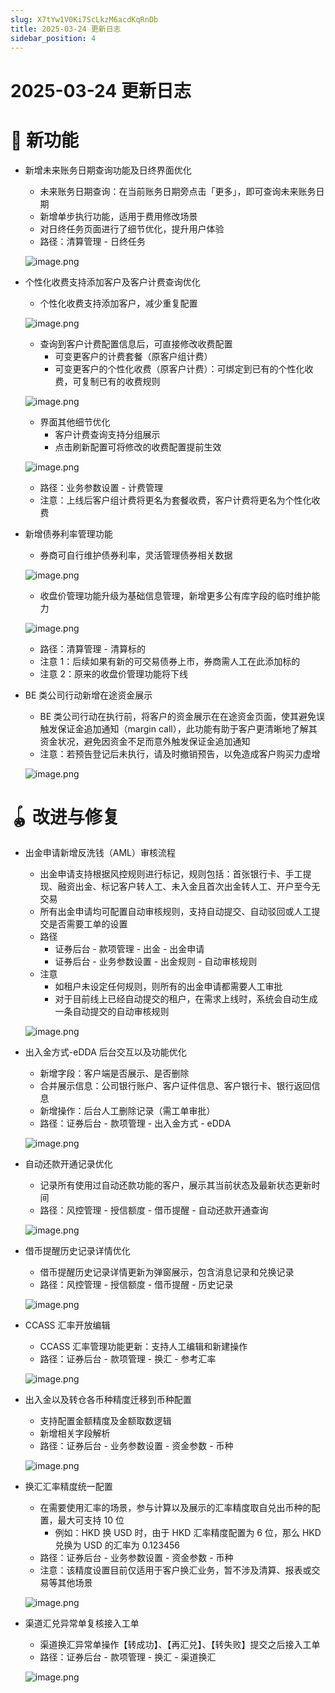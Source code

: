 ```yaml
---
slug: X7tYw1V0Ki7ScLkzM6acdKqRnDb
title: 2025-03-24 更新日志
sidebar_position: 4
---
```



# 2025-03-24 更新日志


# 🎉 新功能

- 新增未来账务日期查询功能及日终界面优化
    - 未来账务日期查询：在当前账务日期旁点击「更多」，即可查询未来账务日期
    - 新增单步执行功能，适用于费用修改场景
    - 对日终任务页面进行了细节优化，提升用户体验
    - 路径：清算管理 - 日终任务

    ![image.png](/assets/cf87f692b29e8e2006f62bfc2a4bd083.png)

- 个性化收费支持添加客户及客户计费查询优化
    - 个性化收费支持添加客户，减少重复配置

    ![image.png](/assets/0e5c232ea30f3ec805a41a34ce6388ae.png)

    - 查询到客户计费配置信息后，可直接修改收费配置
        - 可变更客户的计费套餐（原客户组计费）
        - 可变更客户的个性化收费（原客户计费）：可绑定到已有的个性化收费，可复制已有的收费规则

    ![image.png](/assets/48ed6cf9a15dd55347c7685683d7951c.png)

    - 界面其他细节优化
        - 客户计费查询支持分组展示
        - 点击刷新配置可将修改的收费配置提前生效

    ![image.png](/assets/91970b24b5cb45c2a1f62370479a9d4e.png)

    - 路径：业务参数设置 - 计费管理
    - 注意：上线后客户组计费将更名为套餐收费，客户计费将更名为个性化收费
- 新增债券利率管理功能
    - 券商可自行维护债券利率，灵活管理债券相关数据

    ![image.png](/assets/abd433301675c05b40016b125dfde3a9.png)

    - 收盘价管理功能升级为基础信息管理，新增更多公有库字段的临时维护能力

    ![image.png](/assets/e377a41046ef9d0cec90b16e2d8891e0.png)

    - 路径：清算管理 - 清算标的
    - 注意 1：后续如果有新的可交易债券上市，券商需人工在此添加标的
    - 注意 2：原来的收盘价管理功能将下线
- BE 类公司行动新增在途资金展示
    - BE 类公司行动在执行前，将客户的资金展示在在途资金页面，使其避免误触发保证金追加通知（margin call），此功能有助于客户更清晰地了解其资金状况，避免因资金不足而意外触发保证金追加通知
    - 注意：若预告登记后未执行，请及时撤销预告，以免造成客户购买力虚增

    ![image.png](/assets/4e0116407791268c6584ce7f7d2d3d38.png)


# 🪀 改进与修复

- 出金申请新增反洗钱（AML）审核流程
    - 出金申请支持根据风控规则进行标记，规则包括：首张银行卡、手工提现、融资出金、标记客户转人工、未入金且首次出金转人工、开户至今无交易
    - 所有出金申请均可配置自动审核规则，支持自动提交、自动驳回或人工提交是否需要工单的设置
    - 路径
        - 证券后台 - 款项管理 - 出金 - 出金申请
        - 证券后台 - 业务参数设置 - 出金规则 - 自动审核规则
    - 注意
        - 如租户未设定任何规则，则所有的出金申请都需要人工审批
        - 对于目前线上已经自动提交的租户，在需求上线时，系统会自动生成一条自动提交的自动审核规则

    ![image.png](/assets/0ea8150bdd15c344ab8e3ba518e7c71f.png)

- 出入金方式-eDDA 后台交互以及功能优化
    - 新增字段：客户端是否展示、是否删除
    - 合并展示信息：公司银行账户、客户证件信息、客户银行卡、银行返回信息
    - 新增操作：后台人工删除记录（需工单审批）
    - 路径：证券后台 - 款项管理 - 出入金方式 - eDDA

    ![image.png](/assets/4e892bdb2ab8f74b72aeab452d93753a.png)

- 自动还款开通记录优化
    - 记录所有使用过自动还款功能的客户，展示其当前状态及最新状态更新时间
    - 路径：风控管理 - 授信额度 - 借币提醒 - 自动还款开通查询

    ![image.png](/assets/3216b2bbce00816c6efbfa1023954e52.png)

- 借币提醒历史记录详情优化
    - 借币提醒历史记录详情更新为弹窗展示，包含消息记录和兑换记录
    - 路径：风控管理 - 授信额度 - 借币提醒 - 历史记录

    ![image.png](/assets/1a370a3651022b448df62b758e95883f.png)

- CCASS 汇率开放编辑
    - CCASS 汇率管理功能更新：支持人工编辑和新建操作
    - 路径：证券后台 - 款项管理 - 换汇 - 参考汇率

    ![image.png](/assets/ea88eeb8048c03a09846e2844a130c7d.png)

- 出入金以及转仓各币种精度迁移到币种配置
    - 支持配置金额精度及金额取数逻辑
    - 新增相关字段解析
    - 路径：证券后台 - 业务参数设置 - 资金参数 - 币种

    ![image.png](/assets/3e458e7c1e053aabfa0222e43a12aaea.png)

- 换汇汇率精度统一配置
    - 在需要使用汇率的场景，参与计算以及展示的汇率精度取自兑出币种的配置，最大可支持 10 位
        - 例如：HKD 换 USD 时，由于 HKD 汇率精度配置为 6 位，那么 HKD 兑换为 USD 的汇率为 0.123456
    - 路径：证券后台 - 业务参数设置 - 资金参数 - 币种
    - 注意：该精度设置目前仅适用于客户换汇业务，暂不涉及清算、报表或交易等其他场景

    ![image.png](/assets/32fc9271080305e9081c8000aafb9b27.png)

- 渠道汇兑异常单复核接入工单
    - 渠道换汇异常单操作【转成功】、【再汇兑】、【转失败】提交之后接入工单
    - 路径：证券后台 - 款项管理 - 换汇 - 渠道换汇

    ![image.png](/assets/5ace8043f84116b852a499eb93ffcd94.png)

